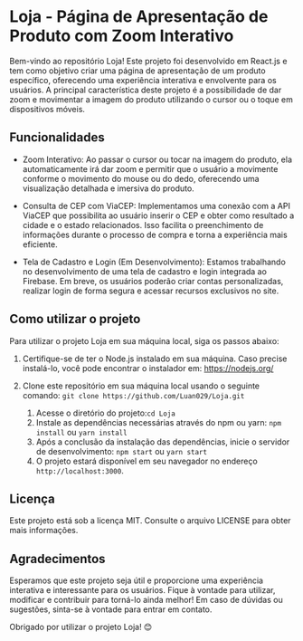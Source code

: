 # Loja - Página de Apresentação de Produto com Zoom Interativo
Bem-vindo ao repositório Loja! Este projeto foi desenvolvido em React.js e tem como objetivo criar uma página de apresentação de um produto específico, oferecendo uma experiência interativa e envolvente para os usuários. A principal característica deste projeto é a possibilidade de dar zoom e movimentar a imagem do produto utilizando o cursor ou o toque em dispositivos móveis.

## Funcionalidades
+ Zoom Interativo: Ao passar o cursor ou tocar na imagem do produto, ela automaticamente irá dar zoom e permitir que o usuário a movimente conforme o movimento do mouse ou do dedo, oferecendo uma visualização detalhada e imersiva do produto.

+ Consulta de CEP com ViaCEP: Implementamos uma conexão com a API ViaCEP que possibilita ao usuário inserir o CEP e obter como resultado a cidade e o estado relacionados. Isso facilita o preenchimento de informações durante o processo de compra e torna a experiência mais eficiente.

+ Tela de Cadastro e Login (Em Desenvolvimento): Estamos trabalhando no desenvolvimento de uma tela de cadastro e login integrada ao Firebase. Em breve, os usuários poderão criar contas personalizadas, realizar login de forma segura e acessar recursos exclusivos no site.

## Como utilizar o projeto
Para utilizar o projeto Loja em sua máquina local, siga os passos abaixo:

1. Certifique-se de ter o Node.js instalado em sua máquina. Caso precise instalá-lo, você pode encontrar o instalador em: https://nodejs.org/

2. Clone este repositório em sua máquina local usando o seguinte comando:
   `git clone https://github.com/Luan029/Loja.git`
   1. Acesse o diretório do projeto:`cd Loja`
   2. Instale as dependências necessárias através do npm ou yarn: `npm install` ou `yarn install`
   3. Após a conclusão da instalação das dependências, inicie o servidor de desenvolvimento: `npm start` ou `yarn start`
   4. O projeto estará disponível em seu navegador no endereço `http://localhost:3000`.
## Licença
Este projeto está sob a licença MIT. Consulte o arquivo LICENSE para obter mais informações.
## Agradecimentos
Esperamos que este projeto seja útil e proporcione uma experiência interativa e interessante para os usuários. Fique à vontade para utilizar, modificar e contribuir para torná-lo ainda melhor! Em caso de dúvidas ou sugestões, sinta-se à vontade para entrar em contato.

Obrigado por utilizar o projeto Loja! 😊
